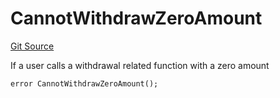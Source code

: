 # CannotWithdrawZeroAmount
[Git Source](https://github.com/FloorDAO/floor-v2/blob/fce0c6edadd90eef36eb24d13cfb5b386eeb9d00/src/contracts/utils/Errors.sol)

If a user calls a withdrawal related function with a zero amount


```solidity
error CannotWithdrawZeroAmount();
```

